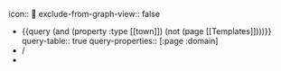 icon:: 🌆
exclude-from-graph-view:: false

- {{query (and (property :type [[town]]) (not (page [[Templates]])))}}
  query-table:: true
  query-properties:: [:page :domain]
- /
-
